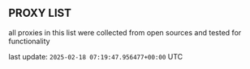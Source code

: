 ## PROXY LIST

all proxies in this list were collected from open sources and tested for functionality

last update: `2025-02-18 07:19:47.956477+00:00` UTC